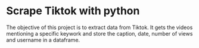 # Scrape Tiktok with python
 The objective of this project is to extract data from Tiktok. It gets the videos mentioning a specific keywork and store the caption, date, number of views and username in a dataframe. 

